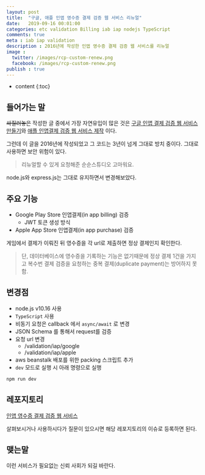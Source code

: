 ```yaml
---
layout: post
title:  "구글, 애플 인앱 영수증 결제 검증 웹 서비스 리뉴얼"
date:   2019-09-16 00:01:00
categories: etc validation Billing iab iap nodejs TypeScript
comments: true
meta : iab iap validation
description : 2016년에 작성한 인앱 영수증 결제 검증 웹 서비스를 리뉴얼
image : 
  twitter: /images/rcp-custom-renew.png
  facebook: /images/rcp-custom-renew.png
publish : true
---
```


* content
{:toc}

## 들어가는 말
~~싸질러놓은~~ 작성한 글 중에서 가장 자연유입이 많은 것은 [구글 인앱 결제 검증 웹 서비스 만들기](/2016/02/10/google-oauth/)와 [애플 인앱결제 검증 웹 서비스 제작](/2016/03/23/ios-validation/) 이다.

그런데 이 글을 2016년에 작성되었고 그 코드는 3년이 넘게 그대로 방치 중이다. 그대로 사용하면 보안 위험이 있다. 

> 리뉴얼할 수 있게 요청해준 순순스튜디오 고마워요.

node.js와 express.js는 그대로 유지하면서 변경해보았다.

## 주요 기능
* Google Play Store 인앱결제(in app billing) 검증
  * JWT 토큰 생성 방식
* Apple App Store 인앱결제(in app purchase) 검증

게임에서 결제가 이뤄진 뒤 영수증을 각 url로 제출하면 정상 결제인지 확인한다.
> 단, 데이터베이스에 영수증을 기록하는 기능은 없기때문에 정상 결제 1건을 가지고 복수번 결제 검증을 요청하는 중복 결제(duplicate payment)는 방어하지 못함.

## 변경점
* node.js v10.16 사용
* `TypeScript` 사용
* 비동기 요청은 callback 에서 `async/await` 로 변경
* JSON Schema 를 통해서 request를 검증
* 요청 url 변경
  * /validation/iap/google
  * /validation/iap/apple
* aws beanstalk 배포를 위한 packing 스크립트 추가
* `dev` 모드로 실행 시 아래 명령으로 실행
```bash
npm run dev
```

## 레포지토리
[인앱 영수증 결제 검증 웹 서비스](https://github.com/totuworld/InAppPurchaseValidationWebService)

살펴보시거나 사용하시다가 질문이 있으시면 해당 레포지토리의 이슈로 등록하면 된다.

## 맺는말
이런 서비스가 필요없는 신뢰 사회가 되길 바란다.